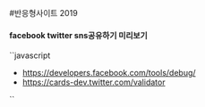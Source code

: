 #반응형사이트 2019



#### facebook twitter sns공유하기 미리보기



``javascript  

  - https://developers.facebook.com/tools/debug/
  - https://cards-dev.twitter.com/validator
  
``